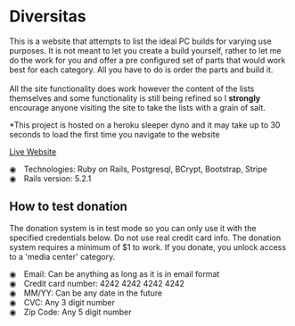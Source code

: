 <h1>Diversitas</h1>

<p>This is a website that attempts to list the ideal PC builds for varying use purposes. It is not meant to let you create a build yourself, rather to let me do the work for you and offer a pre configured set of parts that would work best for each category. All you have to do is order the parts and build it. <br><br>
All the site functionality does work however the content of the lists themselves and some functionality is still being refined so I <strong>strongly</strong> encourage anyone visiting the site to take the lists with a grain of salt.
</p>

*This project is hosted on a heroku sleeper dyno and it may take up to 30 seconds to load the first time you navigate to the website<br>

<a href="https://diversitas.herokuapp.com" target="_blank">Live Website</a>

&#9673;&emsp;Technologies: Ruby on Rails, Postgresql, BCrypt, Bootstrap, Stripe<br>
&#9673;&emsp;Rails version: 5.2.1<br>

<h2>How to test donation</h2>
<p>The donation system is in test mode so you can only use it with the specified credentials below. Do not use real credit card info. The donation system requires a minimum of $1 to work. If you donate, you unlock access to a 'media center' category.</p>

&#9673;&emsp;Email: Can be anything as long as it is in email format<br>
&#9673;&emsp;Credit card number: 4242 4242 4242 4242<br>
&#9673;&emsp;MM/YY: Can be any date in the future<br>
&#9673;&emsp;CVC: Any 3 digit number<br>
&#9673;&emsp;Zip Code: Any 5 digit number<br>

